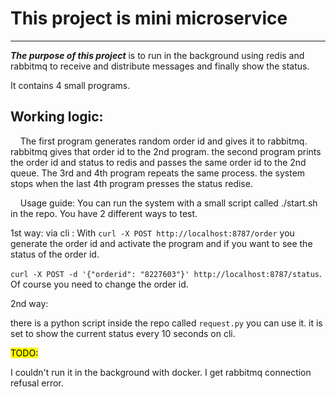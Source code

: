 # This project is mini microservice

---



***The purpose of this project*** is to run in the background using redis and rabbitmq to receive and distribute messages and finally show the status.

It contains 4 small programs.

## Working logic:

    The first program generates random order id and gives it to rabbitmq. rabbitmq gives that order id to the 2nd program. the second program prints the order id and status to redis and passes the same order id to the 2nd queue. The 3rd and 4th program repeats the same process. the system stops when the last 4th program presses the status redise.

    Usage guide: You can run the system with a small script called ./start.sh in the repo. You have 2 different ways to test.

1st way:
via cli :
With `curl -X POST http://localhost:8787/order` you generate the order id and activate the program and if you want to see the status of the order id. 

`curl -X POST -d '{"orderid": "8227603"}' http://localhost:8787/status`. Of course you need to change the order id.

2nd way:

there is a python script inside the repo called `request.py` you can use it. it is set to show the current status every 10 seconds on cli.

<mark>TODO:</mark>

I couldn't run it in the background with docker. I get rabbitmq connection refusal error. 


